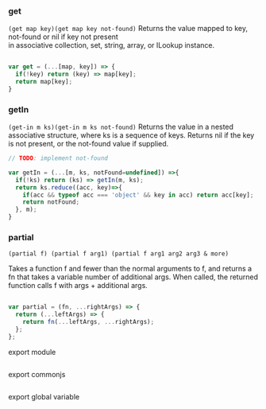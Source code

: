 
### get
`(get map key)(get map key not-found)`
Returns the value mapped to key, not-found or nil if key not present  
in associative collection, set, string, array, or ILookup instance.

```js context=core id=get

var get = (...[map, key]) => {
  if(!key) return (key) => map[key];
  return map[key];
}

```

### getIn
`(get-in m ks)(get-in m ks not-found)`
Returns the value in a nested associative structure,
where ks is a sequence of keys. Returns nil if the key
is not present, or the not-found value if supplied.

```js context=core id=getIn
// TODO: implement not-found

var getIn = (...[m, ks, notFound=undefined]) =>{
  if(!ks) return (ks) => getIn(m, ks);
  return ks.reduce((acc, key)=>{
    if(acc && typeof acc === 'object' && key in acc) return acc[key];
    return notFound;
  }, m);
}

```


### partial
`(partial f) (partial f arg1) (partial f arg1 arg2 arg3 & more)`

Takes a function f and fewer than the normal arguments to f, and
returns a fn that takes a variable number of additional args. When
called, the returned function calls f with args + additional args.

```js context=core id=partial

var partial = (fn, ...rightArgs) => {
  return (...leftArgs) => {
    return fn(...leftArgs, ...rightArgs);
  };
};

```



export module 

```js context=core path=./dist/index.js

```

export commonjs

```js context=core path=./dist/index.common.js

```

export global variable

```js context=core path=./dist/index.def.js

```
